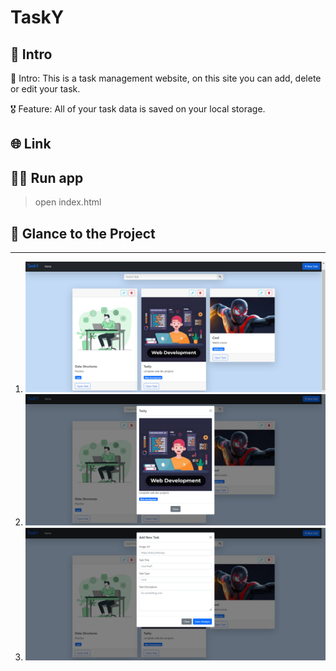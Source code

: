# TaskY

## 📃 Intro

🎯 Intro: This is a task management website, on this site you can add, delete or edit your task.

🎖 Feature: All of your task data is saved on your local storage.

## 🌐 Link

<a href="" target="_blank"></a>

## 🏃‍♂️ Run app
> open index.html

## 👀 Glance to the Project
____
  
  1. ![image](./src/img/3.png)
  2. ![image](./src/img/2.png)
  3. ![image](./src/img/1.png)
